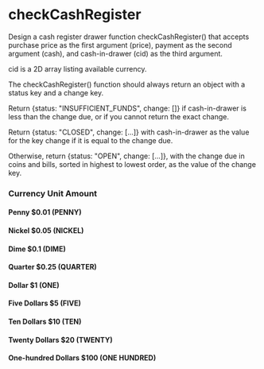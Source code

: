 # checkCashRegister

Design a cash register drawer function checkCashRegister() that accepts purchase price as the first argument (price), payment as the second argument (cash), and cash-in-drawer (cid) as the third argument.

cid is a 2D array listing available currency.

The checkCashRegister() function should always return an object with a status key and a change key.

Return {status: "INSUFFICIENT_FUNDS", change: []} if cash-in-drawer is less than the change due, or if you cannot return the exact change.

Return {status: "CLOSED", change: [...]} with cash-in-drawer as the value for the key change if it is equal to the change due.

Otherwise, return {status: "OPEN", change: [...]}, with the change due in coins and bills, sorted in highest to lowest order, as the value of the change key.

### Currency Unit	Amount
#### Penny	$0.01 (PENNY)
#### Nickel	$0.05 (NICKEL)
#### Dime	$0.1 (DIME)
#### Quarter	$0.25 (QUARTER)
#### Dollar	$1 (ONE)
#### Five Dollars	$5 (FIVE)
#### Ten Dollars	$10 (TEN)
#### Twenty Dollars	$20 (TWENTY)
#### One-hundred Dollars	$100 (ONE HUNDRED)
